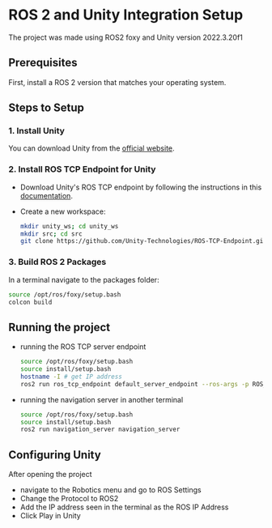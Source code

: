 # ROS 2 and Unity Integration Setup
The project was made using ROS2 foxy and Unity version 2022.3.20f1

## Prerequisites
First, install a ROS 2 version that matches your operating system.

## Steps to Setup

### 1. Install Unity
You can download Unity from the [official website](https://unity.com/download).

### 2. Install ROS TCP Endpoint for Unity

- Download Unity's ROS TCP endpoint by following the instructions in this [documentation](https://github.com/Unity-Technologies/Unity-Robotics-Hub/blob/main/tutorials/ros_unity_integration/setup.md#-ros-environment).
  
- Create a new workspace:
  ```bash
  mkdir unity_ws; cd unity_ws
  mkdir src; cd src
  git clone https://github.com/Unity-Technologies/ROS-TCP-Endpoint.git --branch main-ros2
  ```

### 3. Build ROS 2 Packages
In a terminal navigate to the packages folder:
  ```bash
  source /opt/ros/foxy/setup.bash
  colcon build
  ```

## Running the project

- running the ROS TCP server endpoint
  ```bash
  source /opt/ros/foxy/setup.bash
  source install/setup.bash
  hostname -I # get IP address
  ros2 run ros_tcp_endpoint default_server_endpoint --ros-args -p ROS_IP:=<your IP address>
  ```

- running the navigation server in another terminal
  ```bash
  source /opt/ros/foxy/setup.bash
  source install/setup.bash
  ros2 run navigation_server navigation_server
  ```

## Configuring Unity
After opening the project
- navigate to the Robotics menu and go to ROS Settings
- Change the Protocol to ROS2
- Add the IP address seen in the terminal as the ROS IP Address
- Click Play in Unity